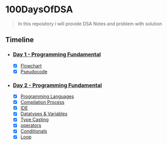 # 100DaysOfDSA
> In this repository i will provide DSA Notes and problem  with solution
## Timeline
- ### [Day 1 -  Programming Fundamental](https://github.com/pawanbhayde/100DaysOfDSA/tree/main/Day%201%20-%20Programming%20Fundamental)
    - [x] [Flowchart](https://github.com/pawanbhayde/100DaysOfDSA/tree/main/Day%201%20-%20Programming%20Fundamental#flowchart)
    - [x] [Pseudocode](https://github.com/pawanbhayde/100DaysOfDSA/tree/main/Day%201%20-%20Programming%20Fundamental#pseudocode)
    
- ### [Day 2 -  Programming Fundamental](https://github.com/pawanbhayde/100DaysOfDSA/tree/main/Day%202%20-%20Creating%20Your%20First%20Program)
    - [x] [Programming Languages](https://github.com/pawanbhayde/100DaysOfDSA/tree/main/Day%202%20-%20Creating%20Your%20First%20Program#programming-languages)
    - [x] [Compilation Process](https://github.com/pawanbhayde/100DaysOfDSA/tree/main/Day%202%20-%20Creating%20Your%20First%20Program#compilation-process)
    - [x] [IDE](https://github.com/pawanbhayde/100DaysOfDSA/tree/main/Day%202%20-%20Creating%20Your%20First%20Program#ide)
    - [x] [Datatypes & Variables](https://github.com/pawanbhayde/100DaysOfDSA/tree/main/Day%202%20-%20Creating%20Your%20First%20Program#datatypes--variables)
    - [x] [Type Casting](https://github.com/pawanbhayde/100DaysOfDSA/tree/main/Day%202%20-%20Creating%20Your%20First%20Program#type-casting)
    - [x] [operators](https://github.com/pawanbhayde/100DaysOfDSA/tree/main/Day%202%20-%20Creating%20Your%20First%20Program#operators)
    - [x] [Conditionals](https://github.com/pawanbhayde/100DaysOfDSA/tree/main/Day%202%20-%20Creating%20Your%20First%20Program#conditionals)
    - [x] [Loop](https://github.com/pawanbhayde/100DaysOfDSA/tree/main/Day%202%20-%20Creating%20Your%20First%20Program#loop)
